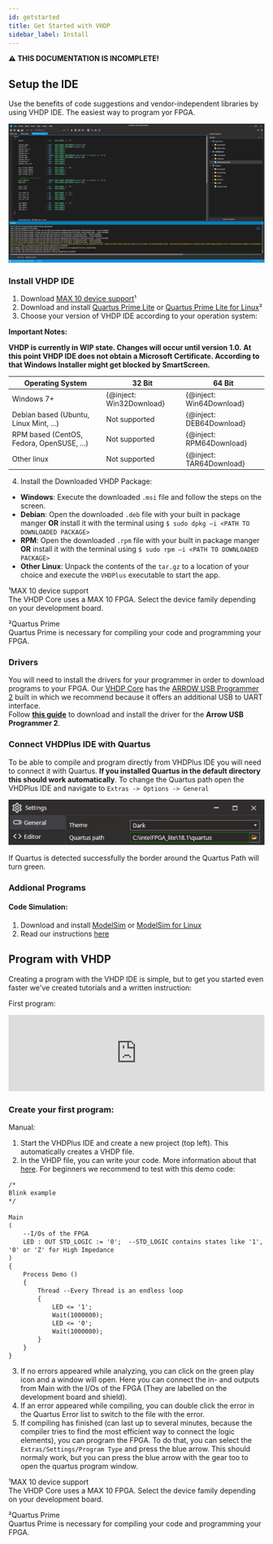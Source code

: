 ```yaml
---
id: getstarted
title: Get Started with VHDP
sidebar_label: Install
---
```


**⚠ THIS DOCUMENTATION IS INCOMPLETE!**

## Setup the IDE

Use the benefits of code suggestions and vendor-independent libraries by using VHDP IDE. The easiest way to program yor FPGA.

![VHDP IDE](assets/getstarted/IDE.PNG)

### Install VHDP IDE

1. Download <a href="http://download.altera.com/akdlm/software/acdsinst/18.1std/625/ib_installers/max10-18.1.0.625.qdz" target="_blank">MAX 10 device support</a>¹
2. Download and install <a href="http://download.altera.com/akdlm/software/acdsinst/18.1std/625/ib_installers/QuartusLiteSetup-18.1.0.625-windows.exe" target="_blank">Quartus Prime Lite</a> or <a href="http://download.altera.com/akdlm/software/acdsinst/18.1std/625/ib_installers/QuartusLiteSetup-18.1.0.625-linux.run" target="_blank">Quartus Prime Lite for Linux</a>²
3. Choose your version of VHDP IDE according to your operation system:

**Important Notes:**

**VHDP is currently in WIP state. Changes will occur until version 1.0.**
**At this point VHDP IDE does not obtain a Microsoft Certificate. According to that Windows Installer might get blocked by SmartScreen.**

|Operating System| 32 Bit | 64 Bit |
|--|--|--|
| Windows 7+ | {@inject: Win32Download} | {@inject: Win64Download} |
| Debian based (Ubuntu, Linux Mint, ...) | Not supported | {@inject: DEB64Download} |
| RPM based (CentOS, Fedora, OpenSUSE, ...) | Not supported | {@inject: RPM64Download} |
| Other linux | Not supported | {@inject: TAR64Download} |

4. Install the Downloaded VHDP Package:
- **Windows**: Execute the downloaded `.msi` file and follow the steps on the screen.
- **Debian**: Open the downloaded `.deb` file with your built in package manger **OR** install it with the terminal using `$ sudo dpkg –i <PATH TO DOWNLOADED PACKAGE>`
- **RPM**: Open the downloaded `.rpm` file with your built in package manger **OR** install it with the terminal using `$ sudo rpm –i <PATH TO DOWNLOADED PACKAGE>`
- **Other Linux**: Unpack the contents of the `tar.gz` to a location of your choice and execute the `VHDPlus` executable to start the app.


¹MAX 10 device support<br>
The VHDP Core uses a MAX 10 FPGA. Select the device family depending on your development board.

²Quartus Prime<br>
Quartus Prime is necessary for compiling your code and programming your FPGA.

### Drivers

You will need to install the drivers for your programmer in order to download programs to your FPGA. Our [VHDP Core](/docs/component_vhdpcore) has the <a href="https://shop.trenz-electronic.de/de/TEI0004-02-ARROW-USB-Programmer2-fuer-die-Entwicklung-mit-Intel-FPGAs-2-54mm-Header" target="_blank">ARROW USB Programmer 2</a> built in which we recommend because it offers an additional USB to UART interface.<br>
Follow **[this guide](/docs/getstarted_drivers)** to download and install the driver for the **Arrow USB Programmer 2**.

### Connect VHDPlus IDE with Quartus

To be able to compile and program directly from VHDPlus IDE you will need to connect it with Quartus.
**If you installed Quartus in the default directory this should work automatically**.
To change the Quartus path open the VHDPlus IDE and navigate to `Extras -> Options -> General`

![Select Quartus Path](assets/getstarted/QuartusPath.png)

If Quartus is detected successfully the border around the Quartus Path will turn green.

### Addional Programs

#### Code Simulation:

1. Download and install <a href="http://download.altera.com/akdlm/software/acdsinst/18.1std/625/ib_installers/ModelSimSetup-18.1.0.625-windows.exe" target="_blank">ModelSim</a> or <a href="http://download.altera.com/akdlm/software/acdsinst/18.1std/625/ib_installers/ModelSimSetup-18.1.0.625-linux.run" target="_blank">ModelSim for Linux</a>
2. Read our instructions [here](/docs/getstarted_modelsim)

## Program with VHDP
Creating a program with the VHDP IDE is simple, but to get you started even faster we've created tutorials and a written instruction:

First program:
<div class="fluidMedia"><iframe id="ytplayer" type="text/html" width="100%" src="https://www.youtube.com/embed/oGBgobUQ0bU?autoplay=0&origin=http://vhdplus.com" frameborder="0" allowfullscreen></iframe></div>

### Create your first program:

Manual:
1. Start the VHDPlus IDE and create a new project (top left). This automatically creates a VHDP file.
2. In the VHDP file, you can write your code. More information about that [here](/docs/getstarted_vhdp). For beginners we recommend to test with this demo code:
```vhdp
/*
Blink example
*/

Main
(
    --I/Os of the FPGA
    LED : OUT STD_LOGIC := '0';  --STD_LOGIC contains states like '1', '0' or 'Z' for High Impedance
)     
{   
    Process Demo ()
    {
        Thread --Every Thread is an endless loop
        {
            LED <= '1';
            Wait(1000000);
            LED <= '0';
            Wait(1000000);
        }
    }
}
```
3. If no errors appeared while analyzing, you can click on the green play icon and a window will open. Here you can connect the in- and outputs from Main with the I/Os of the FPGA (They are labelled on the development board and shield).
4. If an error appeared while compiling, you can double click the error in the Quartus Error list to switch to the file with the error.
5. If compiling has finished (can last up to several minutes, because the compiler tries to find the most efficient way to connect the logic elements), you can program the FPGA. To do that, you can select the `Extras/Settings/Program Type` and press the blue arrow. This should normaly work, but you can press the blue arrow with the gear too to open the quartus program window.

¹MAX 10 device support<br>
The VHDP Core uses a MAX 10 FPGA. Select the device family depending on your development board.

²Quartus Prime<br>
Quartus Prime is necessary for compiling your code and programming your FPGA.
